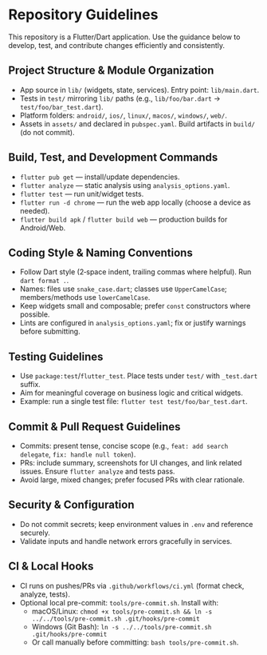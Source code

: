 # Repository Guidelines

This repository is a Flutter/Dart application. Use the guidance below to develop, test, and contribute changes efficiently and consistently.

## Project Structure & Module Organization
- App source in `lib/` (widgets, state, services). Entry point: `lib/main.dart`.
- Tests in `test/` mirroring `lib/` paths (e.g., `lib/foo/bar.dart` -> `test/foo/bar_test.dart`).
- Platform folders: `android/`, `ios/`, `linux/`, `macos/`, `windows/`, `web/`.
- Assets in `assets/` and declared in `pubspec.yaml`. Build artifacts in `build/` (do not commit).

## Build, Test, and Development Commands
- `flutter pub get` — install/update dependencies.
- `flutter analyze` — static analysis using `analysis_options.yaml`.
- `flutter test` — run unit/widget tests.
- `flutter run -d chrome` — run the web app locally (choose a device as needed).
- `flutter build apk` / `flutter build web` — production builds for Android/Web.

## Coding Style & Naming Conventions
- Follow Dart style (2‑space indent, trailing commas where helpful). Run `dart format .`.
- Names: files use `snake_case.dart`; classes use `UpperCamelCase`; members/methods use `lowerCamelCase`.
- Keep widgets small and composable; prefer `const` constructors where possible.
- Lints are configured in `analysis_options.yaml`; fix or justify warnings before submitting.

## Testing Guidelines
- Use `package:test`/`flutter_test`. Place tests under `test/` with `_test.dart` suffix.
- Aim for meaningful coverage on business logic and critical widgets.
- Example: run a single test file: `flutter test test/foo/bar_test.dart`.

## Commit & Pull Request Guidelines
- Commits: present tense, concise scope (e.g., `feat: add search delegate`, `fix: handle null token`).
- PRs: include summary, screenshots for UI changes, and link related issues. Ensure `flutter analyze` and tests pass.
- Avoid large, mixed changes; prefer focused PRs with clear rationale.

## Security & Configuration
- Do not commit secrets; keep environment values in `.env` and reference securely.
- Validate inputs and handle network errors gracefully in services.

## CI & Local Hooks
- CI runs on pushes/PRs via `.github/workflows/ci.yml` (format check, analyze, tests).
- Optional local pre-commit: `tools/pre-commit.sh`. Install with:
  - macOS/Linux: `chmod +x tools/pre-commit.sh && ln -s ../../tools/pre-commit.sh .git/hooks/pre-commit`
  - Windows (Git Bash): `ln -s ../../tools/pre-commit.sh .git/hooks/pre-commit`
  - Or call manually before committing: `bash tools/pre-commit.sh`.
